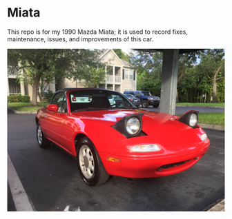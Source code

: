 # Miata

This repo is for my 1990 Mazda Miata; it is used to record fixes, maintenance, issues, and improvements of this car.

![:D](/miata.jpg)
